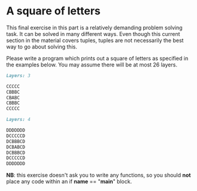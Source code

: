 
# A square of letters

This final exercise in this part is a relatively demanding problem solving task. It can be solved in many different ways. Even though this current section in the material covers tuples, tuples are not necessarily the best way to go about solving this.

Please write a program which prints out a square of letters as specified in the examples below. You may assume there will be at most 26 layers.

```markdown
Layers: 3

CCCCC
CBBBC
CBABC
CBBBC
CCCCC
```

```markdown
Layers: 4

DDDDDDD
DCCCCCD
DCBBBCD
DCBABCD
DCBBBCD
DCCCCCD
DDDDDDD
```

**NB**: this exercise doesn't ask you to write any functions, so you should **not** place any code within an if __name__ == "__main__" block.
